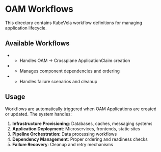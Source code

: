 # OAM Workflows

This directory contains KubeVela workflow definitions for managing application lifecycle.

## Available Workflows

-  - Handles OAM → Crossplane ApplicationClaim creation
-  - Manages component dependencies and ordering
-  - Handles failure scenarios and cleanup

## Usage

Workflows are automatically triggered when OAM Applications are created or updated.
The system handles:

1. **Infrastructure Provisioning**: Databases, caches, messaging systems
2. **Application Deployment**: Microservices, frontends, static sites
3. **Pipeline Orchestration**: Data processing workflows
4. **Dependency Management**: Proper ordering and readiness checks
5. **Failure Recovery**: Cleanup and retry mechanisms

